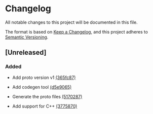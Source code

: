 <!--
Copyright 2025 SECO Mind Srl

SPDX-License-Identifier: Apache-2.0
-->

# Changelog

All notable changes to this project will be documented in this file.

The format is based on [Keep a Changelog](https://keepachangelog.com/en/1.0.0/),
and this project adheres to [Semantic Versioning](https://semver.org/spec/v2.0.0.html).

## [Unreleased]

### Added

- Add proto version v1 [(365fc87)](https://github.com/edgehog-device-manager/edgehog-device-runtime-proto/commit/365fc8773a1c24217167b4967e33f405b49ce35c)

- Add codegen tool [(d5e9065)](https://github.com/edgehog-device-manager/edgehog-device-runtime-proto/commit/d5e906530639b8ecb894be0472197085fe594fd7)

- Generate the proto files [(5170287)](https://github.com/edgehog-device-manager/edgehog-device-runtime-proto/commit/517028710a877fc7cee2b094697b81889355c113)

- Add support for C++ [(3775870)](https://github.com/edgehog-device-manager/edgehog-device-runtime-proto/commit/37758700a54c97a25e49d26abdc8d8748d0ae81c)


